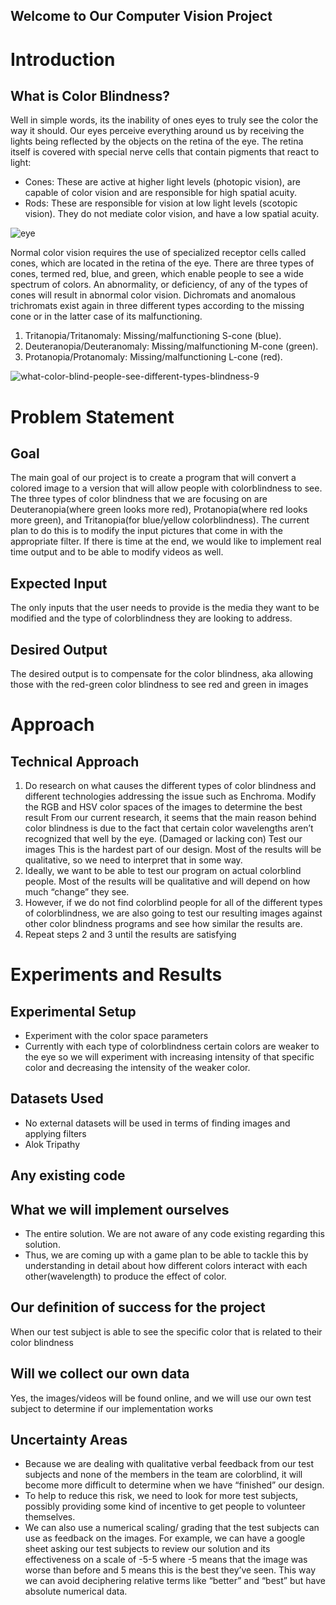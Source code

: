 ## Welcome to Our Computer Vision Project

# Introduction
## What is Color Blindness?
Well in simple words, its the inability of ones eyes to truly see the color the way it should.
Our eyes perceive everything around us by receiving the lights being reflected by the objects on the retina of the eye. The retina itself is covered with special nerve cells that contain pigments that react to light: 
- Cones: These are active at higher light levels (photopic vision), are capable of color vision and are responsible for high spatial acuity.
- Rods: These are responsible for vision at low light levels (scotopic vision). They do not mediate color vision, and have a low spatial acuity.

![eye](https://user-images.githubusercontent.com/36117814/94383554-6f18d380-010e-11eb-8477-bf2d344dfd48.gif?style=centerme)

Normal color vision requires the use of specialized receptor cells called cones, which are located in the retina of the eye. 
There are three types of cones, termed red, blue, and green, which enable people to see a wide spectrum of colors. An abnormality, or deficiency, of any of the types of cones will result in abnormal color vision.
Dichromats and anomalous trichromats exist again in three different types according to the missing cone or in the latter case of its malfunctioning.

1. Tritanopia/Tritanomaly: Missing/malfunctioning S-cone (blue).
2. Deuteranopia/Deuteranomaly: Missing/malfunctioning M-cone (green).
3. Protanopia/Protanomaly: Missing/malfunctioning L-cone (red).

![what-color-blind-people-see-different-types-blindness-9](https://user-images.githubusercontent.com/36117814/94381889-c9af3100-0108-11eb-8c31-ec10b10ca6d4.jpg?style=centerme)

# Problem Statement
## Goal
The main goal of our project is to create a program that will convert a colored image to a version that will allow people with colorblindness to see. The three types of color blindness that we are focusing on are Deuteranopia(where green looks more red), Protanopia(where red looks more green), and Tritanopia(for blue/yellow colorblindness). The current plan to do this is to modify the input pictures that come in with the appropriate filter. If there is time at the end, we would like to implement real time output and to be able to modify videos as well. 

## Expected Input
The only inputs that the user needs to provide is the media they want to be modified and the type of colorblindness they are looking to address. 

## Desired Output
The desired output is to compensate for the color blindness, aka allowing those with the red-green color blindness to see red and green in images

# Approach
## Technical Approach
1. Do research on what causes the different types of color blindness and different technologies addressing the issue such as Enchroma.
Modify the RGB and HSV color spaces of the images to determine the best result
From our current research, it seems that the main reason behind color blindness is due to the fact that certain color wavelengths aren’t recognized that well by the eye. (Damaged or lacking con) 
Test our images 
This is the hardest part of our design. Most of the results will be qualitative, so we need to interpret that in some way. 
2. Ideally, we want to be able to test our program on actual colorblind people. Most of the results will be qualitative and will depend on how much “change” they see. 
3. However, if we do not find colorblind people for all of the different types of colorblindness, we are also going to test our resulting images against other color blindness programs and see how similar the results are. 
4. Repeat steps 2 and 3 until the results are satisfying

# Experiments and Results
## Experimental Setup
- Experiment with the color space parameters
- Currently with each type of colorblindness certain colors are weaker to the eye so we will experiment with increasing intensity of that specific color and decreasing the intensity of the weaker color. 

## Datasets Used
- No external datasets will be used in terms of finding images and applying filters
- Alok Tripathy

## Any existing code

## What we will implement ourselves
- The entire solution. We are not aware of any code existing regarding this solution. 
- Thus, we are coming up with a game plan to be able to tackle this by understanding in detail about how different colors interact with each other(wavelength) to produce the effect of color.

## Our definition of success for the project
When our test subject is able to see the specific color that is related to their color blindness

## Will we collect our own data
Yes, the images/videos will be found online, and we will use our own test subject to determine if our implementation works

## Uncertainty Areas
- Because we are dealing with qualitative verbal feedback from our test subjects and none of the members in the team are colorblind, it will become more difficult to determine when we have “finished” our design. 
- To help to reduce this risk, we need to look for more test subjects, possibly providing some kind of incentive to get people to volunteer themselves.
- We can also use a numerical scaling/ grading that the test subjects can use as feedback on the images. For example, we can have a google sheet asking our test subjects to review our solution and its effectiveness on a scale of -5-5 where -5 means that the image was worse than before and 5 means this is the best they’ve seen. This way we can avoid deciphering relative terms like “better” and “best” but have absolute numerical data. 
